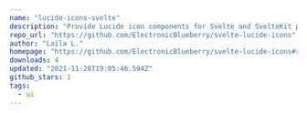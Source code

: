 ```yaml
---
name: "lucide-icons-svelte"
description: "Provide Lucide icon components for Svelte and SvelteKit projects."
repo_url: "https://github.com/ElectronicBlueberry/svelte-lucide-icons"
author: "Laila L."
homepage: "https://github.com/ElectronicBlueberry/svelte-lucide-icons#readme"
downloads: 4
updated: "2021-11-28T19:05:46.594Z"
github_stars: 1
tags: 
  - ui
---
```

